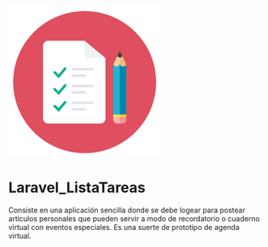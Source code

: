 ![Image of Yaktocat](https://github.com/cluco91/Laravel_ListaTareas/blob/master/lista_tareas.png)

# Laravel_ListaTareas

Consiste en una aplicación sencilla donde se debe logear para postear artículos personales que pueden servir a modo de recordatorio o cuaderno virtual con eventos especiales. Es una suerte de prototipo de agenda virtual.
